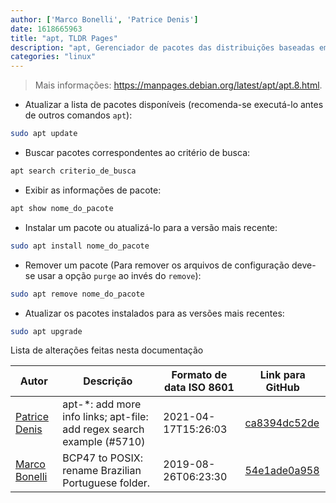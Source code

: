 ```yaml
---
author: ['Marco Bonelli', 'Patrice Denis']
date: 1618665963
title: "apt, TLDR Pages"
description: "apt, Gerenciador de pacotes das distribuições baseadas em Debian."
categories: "linux"
---
```

> Mais informações: <https://manpages.debian.org/latest/apt/apt.8.html>.

- Atualizar a lista de pacotes disponíveis (recomenda-se executá-lo antes de outros comandos `apt`):

```bash
sudo apt update
```

- Buscar pacotes correspondentes ao critério de busca:

```bash
apt search criterio_de_busca
```

- Exibir as informações de pacote:

```bash
apt show nome_do_pacote
```

- Instalar um pacote ou atualizá-lo para a versão mais recente:

```bash
sudo apt install nome_do_pacote
```

- Remover um pacote (Para remover os arquivos de configuração deve-se usar a opção `purge` ao invés do `remove`):

```bash
sudo apt remove nome_do_pacote
```

- Atualizar os pacotes instalados para as versões mais recentes:

```bash
sudo apt upgrade
```
Lista de alterações feitas nesta documentação


Autor | Descrição | Formato de data ISO 8601 | Link para GitHub
------|-----|-----|-----
[Patrice Denis](mailto:patrice.denis@gmail.com) | apt-*: add more info links; apt-file: add regex search example (#5710) | 2021-04-17T15:26:03 | [ca8394dc52de](https://github.com/tldr-pages/tldr/commit/ca8394dc52def4e55971ce4049b20fa8839f464d)
[Marco Bonelli](mailto:marco@mebeim.net) | BCP47 to POSIX: rename Brazilian Portuguese folder. | 2019-08-26T06:23:30 | [54e1ade0a958](https://github.com/tldr-pages/tldr/commit/54e1ade0a958f3a08d9ed60f32b66188d0ecfb63)

